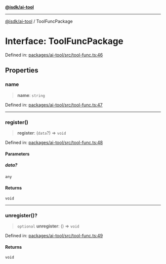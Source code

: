 [**@isdk/ai-tool**](../README.md)

***

[@isdk/ai-tool](../globals.md) / ToolFuncPackage

# Interface: ToolFuncPackage

Defined in: [packages/ai-tool/src/tool-func.ts:46](https://github.com/isdk/ai-tool.js/blob/077730e62e6c723611b64a587e36b69766741af4/src/tool-func.ts#L46)

## Properties

### name

> **name**: `string`

Defined in: [packages/ai-tool/src/tool-func.ts:47](https://github.com/isdk/ai-tool.js/blob/077730e62e6c723611b64a587e36b69766741af4/src/tool-func.ts#L47)

***

### register()

> **register**: (`data`?) => `void`

Defined in: [packages/ai-tool/src/tool-func.ts:48](https://github.com/isdk/ai-tool.js/blob/077730e62e6c723611b64a587e36b69766741af4/src/tool-func.ts#L48)

#### Parameters

##### data?

`any`

#### Returns

`void`

***

### unregister()?

> `optional` **unregister**: () => `void`

Defined in: [packages/ai-tool/src/tool-func.ts:49](https://github.com/isdk/ai-tool.js/blob/077730e62e6c723611b64a587e36b69766741af4/src/tool-func.ts#L49)

#### Returns

`void`
